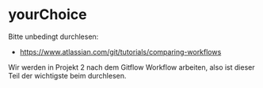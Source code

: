 # yourChoice

Bitte unbedingt durchlesen:
- https://www.atlassian.com/git/tutorials/comparing-workflows

Wir werden in Projekt 2 nach dem Gitflow Workflow arbeiten, also ist dieser Teil der wichtigste beim durchlesen.
